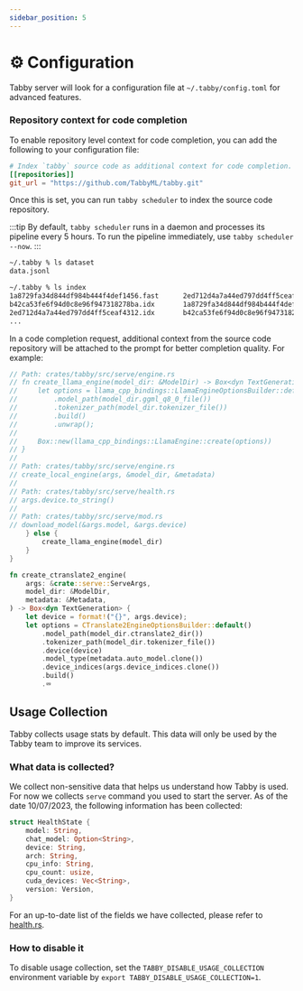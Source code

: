 ```yaml
---
sidebar_position: 5
---
```


# ⚙️ Configuration

Tabby server will look for a configuration file at `~/.tabby/config.toml` for advanced features.

### Repository context for code completion

To enable repository level context for code completion, you can add the following to your configuration file:

```toml title="~/.tabby/config.toml"
# Index `tabby` source code as additional context for code completion.
[[repositories]]
git_url = "https://github.com/TabbyML/tabby.git"
```

Once this is set, you can run `tabby scheduler` to index the source code repository.

:::tip
By default, `tabby scheduler` runs in a daemon and processes its pipeline every 5 hours. To run the pipeline immediately, use `tabby scheduler --now`.
:::

```bash title="artifacts produced by tabby scheduler"
~/.tabby % ls dataset
data.jsonl

~/.tabby % ls index
1a8729fa34d844df984b444f4def1456.fast      2ed712d4a7a44ed797dd4ff5ceaf4312.fieldnorm
b42ca53fe6f94d0c8e96f947318278ba.idx       1a8729fa34d844df984b444f4def1456.fieldnorm 
2ed712d4a7a44ed797dd4ff5ceaf4312.idx       b42ca53fe6f94d0c8e96f947318278ba.pos
...
```

In a code completion request, additional context from the source code repository will be attached to the prompt for better completion quality. For example:

```rust title="Example prompt for code completion, with retrieval augmented enabled"
// Path: crates/tabby/src/serve/engine.rs
// fn create_llama_engine(model_dir: &ModelDir) -> Box<dyn TextGeneration> {
//     let options = llama_cpp_bindings::LlamaEngineOptionsBuilder::default()
//         .model_path(model_dir.ggml_q8_0_file())
//         .tokenizer_path(model_dir.tokenizer_file())
//         .build()
//         .unwrap();
//
//     Box::new(llama_cpp_bindings::LlamaEngine::create(options))
// }
//
// Path: crates/tabby/src/serve/engine.rs
// create_local_engine(args, &model_dir, &metadata)
//
// Path: crates/tabby/src/serve/health.rs
// args.device.to_string()
//
// Path: crates/tabby/src/serve/mod.rs
// download_model(&args.model, &args.device)
    } else {
        create_llama_engine(model_dir)
    }
}

fn create_ctranslate2_engine(
    args: &crate::serve::ServeArgs,
    model_dir: &ModelDir,
    metadata: &Metadata,
) -> Box<dyn TextGeneration> {
    let device = format!("{}", args.device);
    let options = CTranslate2EngineOptionsBuilder::default()
        .model_path(model_dir.ctranslate2_dir())
        .tokenizer_path(model_dir.tokenizer_file())
        .device(device)
        .model_type(metadata.auto_model.clone())
        .device_indices(args.device_indices.clone())
        .build()
        .⮹
```

## Usage Collection
Tabby collects usage stats by default. This data will only be used by the Tabby team to improve its services.

### What data is collected?
We collect non-sensitive data that helps us understand how Tabby is used. For now we collects `serve` command you used to start the server.
As of the date 10/07/2023, the following information has been collected:

```rust
struct HealthState {
    model: String,
    chat_model: Option<String>,
    device: String,
    arch: String,
    cpu_info: String,
    cpu_count: usize,
    cuda_devices: Vec<String>,
    version: Version,
}
```

For an up-to-date list of the fields we have collected, please refer to [health.rs](https://github.com/TabbyML/tabby/blob/main/crates/tabby/src/serve/health.rs#L11).

### How to disable it
To disable usage collection, set the `TABBY_DISABLE_USAGE_COLLECTION` environment variable by `export TABBY_DISABLE_USAGE_COLLECTION=1`.
